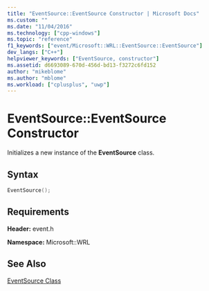 ```yaml
---
title: "EventSource::EventSource Constructor | Microsoft Docs"
ms.custom: ""
ms.date: "11/04/2016"
ms.technology: ["cpp-windows"]
ms.topic: "reference"
f1_keywords: ["event/Microsoft::WRL::EventSource::EventSource"]
dev_langs: ["C++"]
helpviewer_keywords: ["EventSource, constructor"]
ms.assetid: d6693089-670d-456d-bd13-f3272c6fd152
author: "mikeblome"
ms.author: "mblome"
ms.workload: ["cplusplus", "uwp"]
---
```

# EventSource::EventSource Constructor

Initializes a new instance of the **EventSource** class.

## Syntax

```cpp
EventSource();
```

## Requirements

**Header:** event.h

**Namespace:** Microsoft::WRL

## See Also
[EventSource Class](../windows/eventsource-class.md)